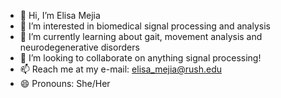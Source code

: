 - 👋 Hi, I’m Elisa Mejia 
- 👀 I’m interested in biomedical signal processing and analysis
- 🌱 I’m currently learning about gait, movement analysis and neurodegenerative disorders
- 💞️ I’m looking to collaborate on anything signal processing!
- 📫 Reach me at my e-mail: elisa_mejia@rush.edu
- 😄 Pronouns: She/Her

